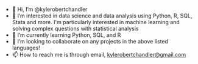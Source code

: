 - 👋 Hi, I’m @kylerobertchandler
- 👀 I’m interested in data science and data analysis using Python, R, SQL, Stata and more. I'm particularly interested in machine learning and solving complex questions with statistical analysis
- 🌱 I’m currently learning Python, SQL, and R
- 💞️ I’m looking to collaborate on any projects in the above listed languages!
- 📫 How to reach me is through email, kylerobertchandler@gmail.com
